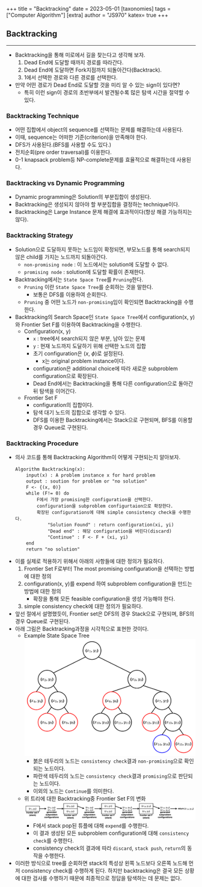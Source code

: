 +++
title = "Backtracking"
date = 2023-05-01
[taxonomies]
tags = ["Computer Algorithm"]
[extra]
author = "JS970"
katex= true
+++
## Backtracking
---
- Backtracking을 통해 미로에서 길을 찾는다고 생각해 보자.
	1. Dead End에 도달할 때까지 경로를 따라간다.
	2. Dead End에 도달하면 Fork지점까지 되돌아간다(Backtrack).
	3. 1에서 선택한 경로와 다른 경로를 선택한다.
- 만약 어떤 경로가 Dead End로 도달할 것을 미리 알 수 있는 sign이 있다면?
	- 특히 이런 sign이 경로의 초반부에서 발견될수록 많은 탐색 시간을 절약할 수 있다.

### Backtracking Technique
- 어떤 집합에서 object의 sequence를 선택하는 문제를 해결하는데 사용된다.
- 이때, sequence는 어떠한 기준(criterion)을 만족해야 한다.
- DFS가 사용된다.(BFS를 사용할 수도 있다.)
- 전치순회(pre order traversal)를 이용한다.
- 0-1 knapsack problem등 NP-complete문제를 효율적으로 해결하는데 사용된다.

### Backtracking vs Dynamic Programming
- Dynamic programming은 Solution의 부분집합이 생성된다.
- Backtracking은 생성되지 않아야 할 부분집합을 결정하는 technique이다.
- Backtracking은 Large Instance 문제 해결에 효과적이다(항상 해결 가능하지는 않다).

### Backtracking Strategy
- Solution으로 도달하지 못하는 노드임이 확정되면, 부모노드를 통해 search되지 않은 child를 가지는 노드까지 되돌아간다.
	- `non-promising node` : 이 노드에서는 solution에 도달할 수 없다.
	- `promising node` : solution에 도달할 확률이 존재한다.
- Backtracking에서는 `State Space Tree`를 `Pruning`한다.
	- `Pruning` 이란 `State Space Tree`를 순회하는 것을 말한다.
		- 보통은 DFS를 이용하여 순회한다.
	- `Pruning` 중 어떤 노드가 `non-promising`임이 확인되면 Backtracking을 수행한다.
- Backtracking의 Search Space인 `State Space Tree`에서 configuration(x, y)와 Frontier Set F를 이용하여 Backtracking을 수행한다.
	- Configuration(x, y)
		- `x` : tree에서 search되지 않은 부분, 남아 있는 문제
		- `y` : 현재 노드까지 도달하기 위해 선택한 노드의 집합
		- 초기 configuration은 ($x$, $\phi$)로 설정된다.
			- x는 original problem instance이다.
		- configuration은 additional choice에 따라 새로운 subproblem configuration으로 확장된다.
		- Dead End에서는 Backtracking을 통해 다른 configuration으로 돌아간 뒤 탐색을 이어간다.
	- Frontier Set F
		- configuration의 집합이다.
		- 탐색 대기 노드의 집합으로 생각할 수 있다.
		- DFS를 이용한 Backtracking에서는 Stack으로 구현되며, BFS를 이용할 경우 Queue로 구현된다.

### Backtracking Procedure
- 의사 코드를 통해 Backtracking Algorithm이 어떻게 구현되는지 알아보자.
	```pesudo
	Algorithm Backtracking(x):
		input(x) : A problem instance x for hard problem
		output : soution for problem or "no solution" 
		F <- {(x, 0)}
		while (F!= 0) do
			F에서 가장 promising한 configuration을 선택한다.
			configuration을 subproblem configurtaion으로 확장한다.
			확장된 configurations에 대해 simple consistency check을 수행한다.
				"Solution Found" : return configuration(xi, yi)
				"Dead end" : 해당 configuration을 버린다(discard)
				"Continue" : F <- F + (xi, yi)
		end
		return "no solution"
	```
- 이를 실제로 적용하기 위해서 아래의 사항들에 대한 정의가 필요하다.
	1. Frontier Set F로부터 The most promising configuration을 선택하는 방법에 대한 정의
	2. configuration(x, y)를 expend 하여 subproblem configuration을 만드는 방법에 대한 정의
		- 확장을 통해 모든 feasible configuration을 생성 가능해야 한다.
	3. simple consistency check에 대한 정의가 필요하다.
- 앞선 절에서 설명했듯이, Frontier set은 DFS의 경우 Stack으로 구현되며, BFS의 경우 Queue로 구현된다.
- 아래 그림은 Backtracking과정을 시각적으로 표현한 것이다.
	- Example State Space Tree![Example State Space Tree](/image/Algorithm/backtracking_tree.png)
		- 붉은  테두리의 노드는 `consistency check`결과 `non-promising`으로 확인되는 노드이다.
		- 파란색 테두리의 노드는 `consistency check`결과 `promising`으로 판단되는 노드이다.
		- 이외의 노드는 `Continue`를 의미한다.
	- 위 트리에 대한 Backtracking중 Frontier Set F의 변화![Frontier Set F](/image/Algorithm/frontier_set.png)
		- F에서 stack pop된 튜플에 대해 `expend`를 수행한다.
		- 이 결과 생성된 모든 subproblem configuration에 대해 `consistency check`를 수행한다.
		- consistency check의 결과에 따라 `discard`, `stack push`, `return`의 동작을 수행한다.
- 이러한 방식으로 tree를 순회하면 stack의 특성상 왼쪽 노드보다 오른쪽 노드해 먼저 consistency check를 수행하게 된다. 하지만 backtracking은 결국 모든 상황에 대한 검사를 수행하기 때문에 최종적으로 정답을 탐색하는 데 문제는 없다.